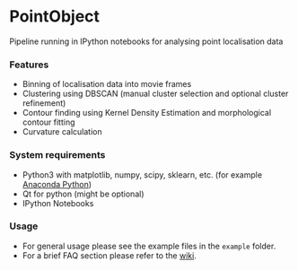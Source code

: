 # PointObject

Pipeline running in IPython notebooks for analysing point localisation data

### Features ###
* Binning of localisation data into movie frames
* Clustering using DBSCAN (manual cluster selection and optional cluster refinement)
* Contour finding using Kernel Density Estimation and morphological contour fitting
* Curvature calculation

### System requirements ###

* Python3 with matplotlib, numpy, scipy, sklearn, etc. (for example [Anaconda Python](http://continuum.io/downloads))
* Qt for python (might be optional)
* IPython Notebooks

### Usage ###
* For general usage please see the example files in the ```example``` folder.
* For a brief FAQ section please refer to the [wiki](https://github.com/nberliner/PointObject/wiki).
